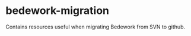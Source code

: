 bedework-migration
==================

Contains resources useful when migrating Bedework from SVN to github.